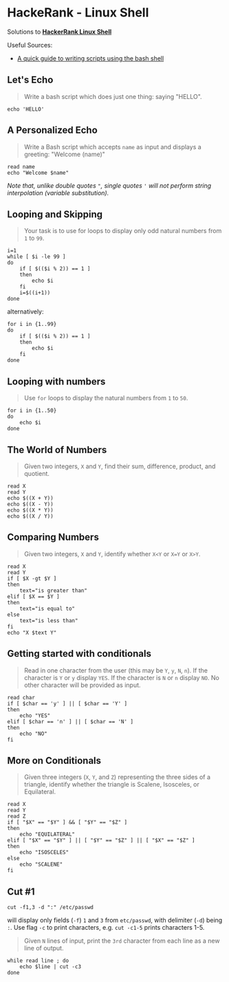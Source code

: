 # HackeRank - Linux Shell
Solutions to [**HackerRank Linux Shell**](https://www.hackerrank.com/domains/shell)

Useful Sources:
- [A quick guide to writing scripts using the bash shell](http://www.panix.com/~elflord/unix/bash-tute.html)

## Let's Echo
> Write a bash script which does just one thing: saying "HELLO".

```shell script
echo 'HELLO'
```

## A Personalized Echo
> Write a Bash script which accepts `name` as input and displays a greeting:
> "Welcome (name)" 

```shell script
read name
echo "Welcome $name"
```

_Note that, unlike double quotes `"`, single quotes `'` will not perform 
string interpolation (variable substitution)._

## Looping and Skipping
> Your task is to use for loops to display only odd natural numbers from `1` to `99`.

```shell script
i=1
while [ $i -le 99 ]
do
    if [ $(($i % 2)) == 1 ]
    then
        echo $i
    fi
    i=$((i+1))
done
```
alternatively:
```shell script
for i in {1..99}
do
    if [ $(($i % 2)) == 1 ]
    then
        echo $i
    fi
done
```

## Looping with numbers
> Use `for` loops to display the natural numbers from `1` to `50`.

```shell script
for i in {1..50}
do
    echo $i
done
```

## The World of Numbers
> Given two integers, `X` and `Y`, find their sum, difference, product, and quotient.
```shell script
read X
read Y
echo $((X + Y))
echo $((X - Y))
echo $((X * Y))
echo $((X / Y))
```

## Comparing Numbers
> Given two integers, `X` and `Y`, identify whether `X<Y` or `X=Y` or `X>Y`.
```shell script
read X
read Y
if [ $X -gt $Y ]
then
    text="is greater than"
elif [ $X == $Y ]
then
    text="is equal to"
else
    text="is less than"
fi
echo "X $text Y"
```

## Getting started with conditionals
> Read in one character from the user (this may be `Y`, `y`, `N`, `n`). 
> If the character is `Y` or `y` display `YES`. If the character is `N` 
> or `n` display `NO`. No other character will be provided as input.

```shell script
read char
if [ $char == 'y' ] || [ $char == 'Y' ]
then
    echo "YES"
elif [ $char == 'n' ] || [ $char == 'N' ]
then
    echo "NO"
fi
```

## More on Conditionals
> Given three integers (`X`, `Y`, and `Z`) representing the three sides 
> of a triangle, identify whether the triangle is Scalene, 
> Isosceles, or Equilateral.

```shell script
read X
read Y
read Z
if [ "$X" == "$Y" ] && [ "$Y" == "$Z" ]
then
    echo "EQUILATERAL"
elif [ "$X" == "$Y" ] || [ "$Y" == "$Z" ] || [ "$X" == "$Z" ] 
then
    echo "ISOSCELES"
else
    echo "SCALENE"
fi
```

## Cut #1
```shell script
cut -f1,3 -d ":" /etc/passwd
```
will display only fields (`-f`) `1` and `3`
from `etc/passwd`, with delimiter (`-d`) being `:`. Use flag `-c` to
print characters, e.g. `cut -c1-5` prints characters 1-5.

> Given `N` lines of input, print the `3rd` character from each line 
> as a new line of output.

```shell script
while read line ; do
    echo $line | cut -c3
done
```
